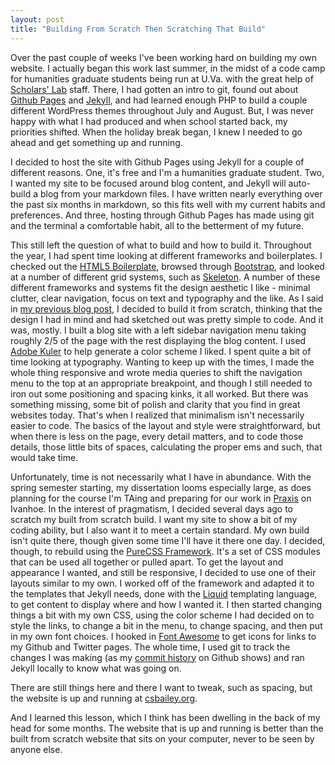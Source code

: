 ```yaml
---
layout: post
title: "Building From Scratch Then Scratching That Build"
---
```


Over the past couple of weeks I've been working hard on building my own website. I actually began this work last summer, in the midst of a code camp for humanities graduate students being run at U.Va. with the great help of [Scholars' Lab][1] staff. There, I had gotten an intro to git, found out about [Github Pages][2] and [Jekyll][3], and had learned enough PHP to build a couple different WordPress themes throughout July and August. But, I was never happy with what I had produced and when school started back, my priorities shifted. When the holiday break began, I knew I needed to go ahead and get something up and running. 

I decided to host the site with Github Pages using Jekyll for a couple of different reasons. One, it's free and I'm a humanities graduate student. Two, I wanted my site to be focused around blog content, and Jekyll will auto-build a blog from your markdown files. I have written nearly everything over the past six months in markdown, so this fits well with my current habits and preferences. And three, hosting through Github Pages has made using git and the terminal a comfortable habit, all to the betterment of my future.  

This still left the question of what to build and how to build it. Throughout the year, I had spent time looking at different frameworks and boilerplates. I checked out the [HTML5 Boilerplate][4], browsed through [Bootstrap][5], and looked at a number of different grid systems, such as [Skeleton][6]. A number of these different frameworks and systems fit the design aesthetic I like - minimal clutter, clear navigation, focus on text and typography and the like. As I said in [my previous blog post][7], I decided to build it from scratch, thinking that the design I had in mind and had sketched out was pretty simple to code. And it was, mostly. I built a blog site with a left sidebar navigation menu taking roughly 2/5 of the page with the rest displaying the blog content. I used [Adobe Kuler][8] to help generate a color scheme I liked. I spent quite a bit of time looking at typography. Wanting to keep up with the times, I made the whole thing responsive and wrote media queries to shift the navigation menu to the top at an appropriate breakpoint, and though I still needed to iron out some positioning and spacing kinks, it all worked. But there was something missing, some bit of polish and clarity that you find in great websites today. That's when I realized that minimalism isn't necessarily easier to code. The basics of the layout and style were straightforward, but when there is less on the page, every detail matters, and to code those details, those little bits of spaces, calculating the proper ems and such, that would take time. 

Unfortunately, time is not necessarily what I have in abundance. With the spring semester starting, my dissertation looms especially large, as does planning for the course I'm TAing and preparing for our work in [Praxis][9] on Ivanhoe. In the interest of pragmatism, I decided several days ago to scratch my built from scratch build. I want my site to show a bit of my coding ability, but I also want it to meet a certain standard. My own build isn't quite there, though given some time I'll have it there one day. I decided, though, to rebuild using the [PureCSS Framework][10]. It's a set of CSS modules that can be used all together or pulled apart. To get the layout and appearance I wanted, and still be responsive, I decided to use one of their layouts similar to my own. I worked off of the framework and adapted it to the templates that Jekyll needs, done with the [Liquid][11] templating language, to get content to display where and how I wanted it. I then started changing things a bit with my own CSS, using the color scheme I had decided on to style the links, to change a bit in the menu, to change spacing, and then put in my own font choices. I hooked in [Font Awesome][12] to get icons for links to my Github and Twitter pages. The whole time, I used git to track the changes I was making  (as my [commit history][13] on Github shows) and ran Jekyll locally to know what was going on.

There are still things here and there I want to tweak, such as spacing, but the website is up and running at [csbailey.org][14]. 

And I learned this lesson, which I think has been dwelling in the back of my head for some months. The website that is up and running is better than the built from scratch website that sits on your computer, never to be seen by anyone else. 



[1]:	http://www.scholarslab.org/
[2]:	http://pages.github.com/
[3]:	http://jekyllrb.com/
[4]:	http://html5boilerplate.com/
[5]:	http://getbootstrap.com/
[6]:	http://www.getskeleton.com/
[7]:	http://www.scholarslab.org/grad-student-research/building-a-website-and-pulling-apart-wordpress-plugins/
[8]:	https://kuler.adobe.com/create/color-wheel/
[9]:	http://praxis.scholarslab.org/
[10]:	http://purecss.io/
[11]:	http://docs.shopify.com/themes/liquid-basics
[12]:	http://fontawesome.io/
[13]:	https://github.com/csbailey5t/csbailey5t.github.com/commits/master
[14]:	http://csbailey.org/